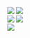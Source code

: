 ![](https://media1.tenor.com/m/iMnwiRazlboAAAAd/come-on-irritated.gif)
![](https://github.com/user-attachments/assets/f2aba2c9-6f2b-4553-97be-fefb84eb62f9)
<br/>
![](https://i.redd.it/x1r2dbf8s73b1.gif)
![](https://i.redd.it/77hoa4dwxfzx.gif)
<br/>
![](https://i.makeagif.com/media/3-06-2015/fnsMfC.gif)
